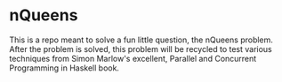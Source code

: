 # nQueens

This is a repo meant to solve a fun little question, the nQueens problem. After the problem is solved, this problem will be recycled to test various techniques from Simon Marlow's excellent, Parallel and Concurrent Programming in Haskell book. 
